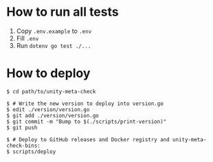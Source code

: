 How to run all tests
====================

1. Copy `.env.example` to `.env`
2. Fill `.env`
3. Run `dotenv go test ./...`



How to deploy
=============

```console
$ cd path/to/unity-meta-check

$ # Write the new version to deploy into version.go
$ edit ./version/version.go
$ git add ./version/version.go
$ git commit -m "Bump to $(./scripts/print-version)"
$ git push

$ # Deploy to GitHub releases and Docker registry and unity-meta-check-bins:
$ scripts/deploy
```

